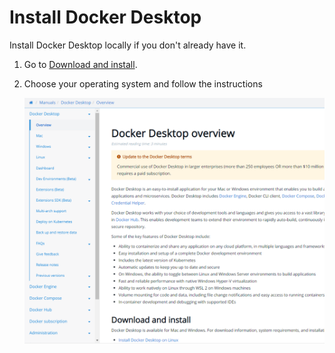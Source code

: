 # Install Docker Desktop

Install Docker Desktop locally if you don't already have it.

1. Go to [Download and install](https://docs.docker.com/desktop/#download-and-install).
2. Choose your operating system and follow the instructions

    ![Docker web page](images/docker.png)
